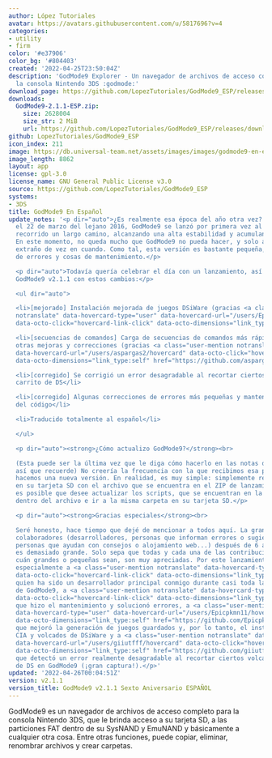 ```yaml
---
author: López Tutoriales
avatar: https://avatars.githubusercontent.com/u/5817696?v=4
categories:
- utility
- firm
color: '#e37906'
color_bg: '#804403'
created: '2022-04-25T23:50:04Z'
description: 'GodMode9 Explorer - Un navegador de archivos de acceso completo para
  la consola Nintendo 3DS :godmode:'
download_page: https://github.com/LopezTutoriales/GodMode9_ESP/releases
downloads:
  GodMode9-2.1.1-ESP.zip:
    size: 2628004
    size_str: 2 MiB
    url: https://github.com/LopezTutoriales/GodMode9_ESP/releases/download/v2.1.1/GodMode9-2.1.1-ESP.zip
github: LopezTutoriales/GodMode9_ESP
icon_index: 211
image: https://db.universal-team.net/assets/images/images/godmode9-en-espanol.png
image_length: 8862
layout: app
license: gpl-3.0
license_name: GNU General Public License v3.0
source: https://github.com/LopezTutoriales/GodMode9_ESP
systems:
- 3DS
title: GodMode9 En Español
update_notes: '<p dir="auto">¿Es realmente esa época del año otra vez? Hace seis años,
  el 22 de marzo del lejano 2016, GodMode9 se lanzó por primera vez al público. Ha
  recorrido un largo camino, alcanzando una alta estabilidad y acumulando características.
  En este momento, no queda mucho que GodMode9 no pueda hacer, y solo aparece un error
  extraño de vez en cuando. Como tal, esta versión es bastante pequeña, con solo correcciones
  de errores y cosas de mantenimiento.</p>

  <p dir="auto">Todavía quería celebrar el día con un lanzamiento, así que aquí está
  GodMode9 v2.1.1 con estos cambios:</p>

  <ul dir="auto">

  <li>[mejorado] Instalación mejorada de juegos DSiWare (gracias <a class="user-mention
  notranslate" data-hovercard-type="user" data-hovercard-url="/users/Epicpkmn11/hovercard"
  data-octo-click="hovercard-link-click" data-octo-dimensions="link_type:self" href="https://github.com/Epicpkmn11">@Epicpkmn11</a>)</li>

  <li>[secuencias de comandos] Carga de secuencias de comandos más rápida, así como
  otras mejoras y correcciones (gracias <a class="user-mention notranslate" data-hovercard-type="user"
  data-hovercard-url="/users/aspargas2/hovercard" data-octo-click="hovercard-link-click"
  data-octo-dimensions="link_type:self" href="https://github.com/aspargas2">@aspargas2</a>)</li>

  <li>[corregido] Se corrigió un error desagradable al recortar ciertos volcados de
  carrito de DS</li>

  <li>[corregido] Algunas correcciones de errores más pequeñas y mantenimiento general
  del código</li>

  <li>Traducido totalmente al español</li>

  </ul>

  <p dir="auto"><strong>¿Cómo actualizo GodMode9?</strong><br>

  (Esta puede ser la última vez que le diga cómo hacerlo en las notas de la versión,
  así que recuerde) No creería la frecuencia con la que recibimos esa pregunta cuando
  hacemos una nueva versión. En realidad, es muy simple: simplemente reemplace GodMode9.firm
  en su tarjeta SD con el archivo que se encuentra en el ZIP de lanzamiento. También
  es posible que desee actualizar los scripts, que se encuentran en la carpeta ./gm9
  dentro del archivo e ir a la misma carpeta en su tarjeta SD.</p>

  <p dir="auto"><strong>Gracias especiales</strong><br>

  Seré honesto, hace tiempo que dejé de mencionar a todos aquí. La gran cantidad de
  colaboradores (desarrolladores, personas que informan errores o sugieren funciones,
  personas que ayudan con consejos o alojamiento web...) después de 6 años de desarrollo
  es demasiado grande. Solo sepa que todas y cada una de las contribuciones, sin importar
  cuán grandes o pequeñas sean, son muy apreciadas. Por este lanzamiento, agradezco
  especialmente a <a class="user-mention notranslate" data-hovercard-type="user" data-hovercard-url="/users/Wolfvak/hovercard"
  data-octo-click="hovercard-link-click" data-octo-dimensions="link_type:self" href="https://github.com/Wolfvak">@Wolfvak</a>,
  quien ha sido un desarrollador principal conmigo durante casi toda la vida útil
  de GodMode9, a <a class="user-mention notranslate" data-hovercard-type="user" data-hovercard-url="/users/aspargas2/hovercard"
  data-octo-click="hovercard-link-click" data-octo-dimensions="link_type:self" href="https://github.com/aspargas2">@aspargas2</a>
  que hizo el mantenimiento y solucionó errores, a <a class="user-mention notranslate"
  data-hovercard-type="user" data-hovercard-url="/users/Epicpkmn11/hovercard" data-octo-click="hovercard-link-click"
  data-octo-dimensions="link_type:self" href="https://github.com/Epicpkmn11">@Epicpkmn11</a>,
  que mejoró la generación de juegos guardados y, por lo tanto, el instalación para
  CIA y volcados de DSiWare y a <a class="user-mention notranslate" data-hovercard-type="user"
  data-hovercard-url="/users/giiutfff/hovercard" data-octo-click="hovercard-link-click"
  data-octo-dimensions="link_type:self" href="https://github.com/giiutfff">@giiutfff</a>,
  que detectó un error realmente desagradable al recortar ciertos volcados de carritos
  de DS en GodMode9 (¡gran captura!).</p>'
updated: '2022-04-26T00:04:51Z'
version: v2.1.1
version_title: GodMode9 v2.1.1 Sexto Aniversario ESPAÑOL
---
```

GodMode9 es un navegador de archivos de acceso completo para la consola Nintendo 3DS, que le brinda acceso a su tarjeta SD, a las particiones FAT dentro de su SysNAND y EmuNAND y básicamente a cualquier otra cosa. Entre otras funciones, puede copiar, eliminar, renombrar archivos y crear carpetas.